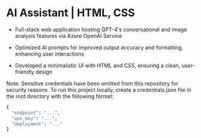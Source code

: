 # AI Assistant | HTML, CSS

- Full-stack web application hosting GPT-4's conversational and image analysis features via Azure OpenAI Service

- Optimized AI prompts for improved output accuracy and formatting, enhancing user interactions

- Developed a minimalistic UI with HTML and CSS, ensuring a clean, user-friendly design

Note: Sensitive credentials have been omitted from this repository for security reasons. To run this project locally, create a credentials.json file in the root directory with the following format:

```bash
{
  "endpoint": "...",
  "api_key": "...",
  "deployment": "..."
}

```
